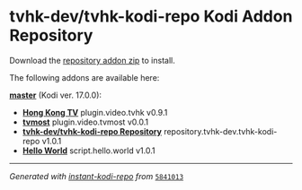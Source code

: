 # tvhk-dev/tvhk-kodi-repo Kodi Addon Repository

Download the [repository addon zip](master/datadir/repository.tvhk-dev.tvhk-kodi-repo/repository.tvhk-dev.tvhk-kodi-repo-1.0.1.zip) to install.

The following addons are available here:

[__master__](master/addons.xml) (Kodi ver. 17.0.0):

- [__Hong Kong TV__](master/datadir/plugin.video.tvhk/plugin.video.tvhk-0.9.1.zip) plugin.video.tvhk v0.9.1
- [__tvmost__](master/datadir/plugin.video.tvmost/plugin.video.tvmost-0.0.1.zip) plugin.video.tvmost v0.0.1
- [__tvhk-dev/tvhk-kodi-repo Repository__](master/datadir/repository.tvhk-dev.tvhk-kodi-repo/repository.tvhk-dev.tvhk-kodi-repo-1.0.1.zip) repository.tvhk-dev.tvhk-kodi-repo v1.0.1
- [__Hello World__](master/datadir/script.hello.world/script.hello.world-1.0.1.zip) script.hello.world v1.0.1

----
_Generated with [instant-kodi-repo](https://github.com/ping/instant-kodi-repo/) from_ [``5841013``](https://github.com/tvhk-dev/tvhk-kodi-repo/commit/5841013cf84d279c4003f7058a40989e83ff6708)
